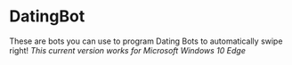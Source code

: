 # DatingBot
These are bots you can use to program Dating Bots to automatically swipe right!
*This current version works for Microsoft Windows 10 Edge*
